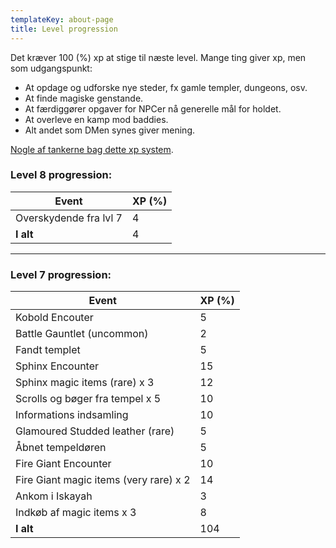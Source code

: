 ```yaml
---
templateKey: about-page
title: Level progression
---
```

Det kræver 100 (%) xp at stige til næste level. Mange ting giver xp, men som udgangspunkt:

* At opdage og udforske nye steder, fx gamle templer, dungeons, osv.
* At finde magiske genstande.
* At færdiggører opgaver for NPCer nå generelle mål for holdet.
* At overleve en kamp mod baddies.
* Alt andet som DMen synes giver mening.

[Nogle af tankerne bag dette xp system](http://media.wizards.com/2017/dnd/downloads/UA-ThreePillarXP.pdf).

### Level 8 progression:

| Event                            | XP (%) |
| -------------------------------- | ------ |
| Overskydende fra lvl 7                  | 4      |
| **I alt**                        | 4 |

--------------------------------

### Level 7 progression:

| Event                            | XP (%) |
| -------------------------------- | ------ |
| Kobold Encouter                  | 5      |
| Battle Gauntlet (uncommon)       | 2      |
| Fandt templet                    | 5      |
| Sphinx Encounter                 | 15     |
| Sphinx magic items (rare) x 3    | 12     |
| Scrolls og bøger fra tempel x 5  | 10     |
| Informations indsamling          | 10     |
| Glamoured Studded leather (rare) | 5      |
| Åbnet tempeldøren                | 5      |
| Fire Giant Encounter                | 10      |
| Fire Giant magic items (very rare) x 2    | 14     |
| Ankom i Iskayah | 3 |
| Indkøb af magic items x 3    | 8     |
| **I alt**                        | 104 |
